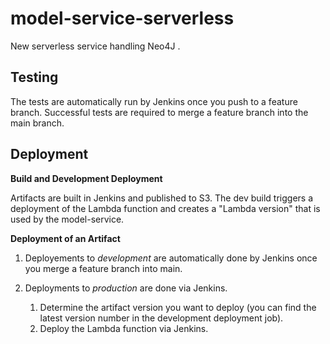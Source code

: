 # model-service-serverless
New serverless service handling Neo4J .

## Testing

The tests are automatically run by Jenkins once you push to a feature branch. Successful tests are required to merge a feature branch into the main branch. 

## Deployment

__Build and Development Deployment__

Artifacts are built in Jenkins and published to S3. The dev build triggers a deployment of the Lambda function and creates a "Lambda version" that is used by the model-service.

__Deployment of an Artifact__

1. Deployements to *development* are automatically done by Jenkins once you merge a feature branch into main.

2. Deployments to *production* are done via Jenkins.

   1. Determine the artifact version you want to deploy (you can find the latest version number in the development deployment job).
   2. Deploy the Lambda function via Jenkins.